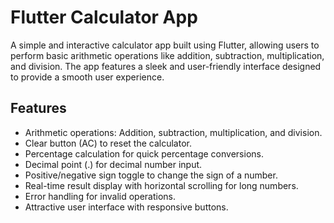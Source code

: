 # Flutter Calculator App

A simple and interactive calculator app built using Flutter, allowing users to perform basic arithmetic operations like addition, subtraction, multiplication, and division. The app features a sleek and user-friendly interface designed to provide a smooth user experience.

## Features

- Arithmetic operations: Addition, subtraction, multiplication, and division.
- Clear button (AC) to reset the calculator.
- Percentage calculation for quick percentage conversions.
- Decimal point (.) for decimal number input.
- Positive/negative sign toggle to change the sign of a number.
- Real-time result display with horizontal scrolling for long numbers.
- Error handling for invalid operations.
- Attractive user interface with responsive buttons.
